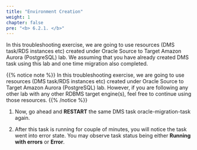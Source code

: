 ```yaml
---
title: "Environment Creation"
weight: 1
chapter: false
pre: "<b> 6.2.1. </b>"
---
```


In this troubleshooting exercise, we are going to use resources (DMS task/RDS instances etc) created under Oracle Source to Target Amazon Aurora (PostgreSQL) lab. We assuming that you have already created DMS task using this lab and one time migration also completed.

{{% notice note %}}
In this troubleshooting exercise, we are going to use resources (DMS task/RDS instances etc) created under Oracle Source to Target Amazon Aurora (PostgreSQL) lab. However, if you are following any other lab with any other RDBMS target engine(s), feel free to continue using those resources.
{{% /notice %}}

1. Now, go ahead and **RESTART** the same DMS task oracle-migration-task again.

1. After this task is running for couple of minutes, you will notice the task went into error state. You may observe task status being either **Running with errors** or **Error**.